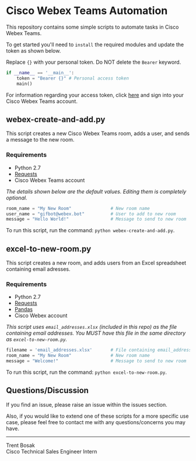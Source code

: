# Cisco Webex Teams Automation
This repository contains some simple scripts to automate tasks in Cisco Webex Teams.

To get started you'll need to `install` the required modules and update the token as shown below.

Replace `{}` with your personal token. Do NOT delete the `Bearer` keyword.

```py
if __name__ == '__main__':
    token = "Bearer {}"	# Personal access token
    main()
```
For information regarding your access token, click [here][webex_link] and sign into your Cisco Webex Teams account.

[webex_link]: https://developer.webex.com/

## webex-create-and-add.py
This script creates a new Cisco Webex Teams room, adds a user, and sends a message to the new room.

### Requirements
* Python 2.7
* [Requests][requests_link]
* Cisco Webex Teams account

*The details shown below are the default values. Editing them is completely optional.* 

```py
room_name = "My New Room"               # New room name
user_name = "gifbot@webex.bot"          # User to add to new room
message = "Hello World!"                # Message to send to new room
```

[requests_link]: https://2.python-requests.org/en/master/

To run this script, run the command: `python webex-create-and-add.py`.

## excel-to-new-room.py
This script creates a new room, and adds users from an Excel spreadsheet containing email adresses.
### Requirements
* Python 2.7
* [Requests][requests_link]
* [Pandas][pandas_link]
* Cisco Webex account
 
*This script uses `email_addresses.xlsx` (included in this repo) as the file containing email addresses. You MUST have this file in the same directory as `excel-to-new-room.py`.*
 
```py
filename = 'email_addresses.xlsx'       # File containing email_addresses
room_name = "My New Room"               # New room name
message = "Welcome!"                    # Message to send to new room
```

[requests_link]: https://2.python-requests.org/en/master/
[pandas_link]: https://pandas.pydata.org/

To run this script, run the command: `python excel-to-new-room.py`.

## Questions/Discussion
If you find an issue, please raise an issue within the issues section.

Also, if you would like to extend one of these scripts for a more specific use case, please feel free to contact me with any questions/concerns you may have. 

---
<p>Trent Bosak<br>
Cisco Technical Sales Engineer Intern</p>